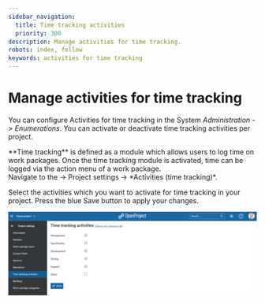```yaml
---
sidebar_navigation:
  title: Time tracking activities
  priority: 300
description: Manage activities for time tracking.
robots: index, follow
keywords: activities for time tracking
---
```

# Manage activities for time tracking

You can configure Activities for time tracking in the System *Administration* -> *Enumerations*. You can activate or deactivate time tracking activities per project.

<div class="glossary">**Time tracking** is defined as a module which allows users to log time on work packages. Once the time tracking module is activated, time can be logged via the action menu of a work package.</div>
Navigate to the -> Project settings -> *Activities (time tracking)*.

Select the activities which you want to activate for time tracking in your project. Press the blue Save button to apply your changes.

![time tracking activities](image-20200211134150920.png)

